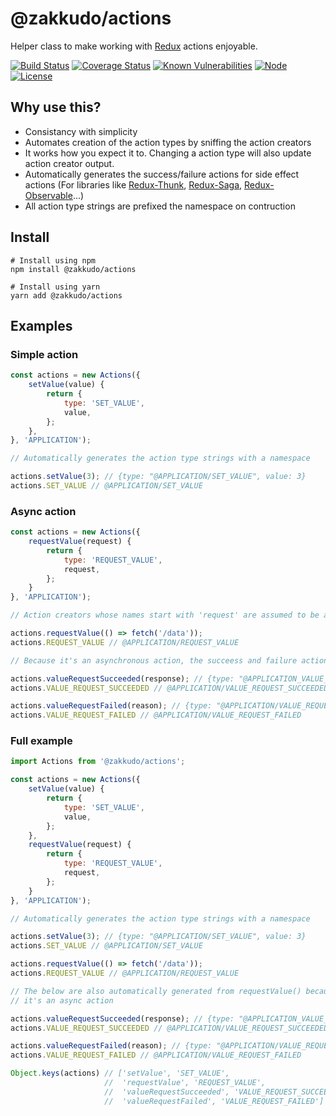 # @zakkudo/actions

Helper class to make working with [Redux](https://redux.js.org/) actions enjoyable.

[![Build Status](https://travis-ci.org/zakkudo/actions.svg?branch=master)](https://travis-ci.org/zakkudo/actions)
[![Coverage Status](https://coveralls.io/repos/github/zakkudo/actions/badge.svg?branch=master)](https://coveralls.io/github/zakkudo/actions?branch=master)
[![Known Vulnerabilities](https://snyk.io/test/github/zakkudo/actions/badge.svg)](https://snyk.io/test/github/zakkudo/actions)
[![Node](https://img.shields.io/node/v/@zakkudo/actions.svg)](https://nodejs.org/)
[![License](https://img.shields.io/npm/l/@zakkudo/actions.svg)](https://opensource.org/licenses/BSD-3-Clause)

## Why use this?

- Consistancy with simplicity
- Automates creation of the action types by sniffing the action creators
- It works how you expect it to.  Changing a action type will also update action creator output.
- Automatically generates the success/failure actions for side effect actions
  (For libraries like [Redux-Thunk](https://github.com/reduxjs/redux-thunk),
  [Redux-Saga](https://redux-saga.js.org/), [Redux-Observable](https://redux-observable.js.org/)...)
- All action type strings are prefixed the namespace on contruction

## Install

```console
# Install using npm
npm install @zakkudo/actions
```

``` console
# Install using yarn
yarn add @zakkudo/actions
```

## Examples

### Simple action
``` javascript
const actions = new Actions({
    setValue(value) {
        return {
            type: 'SET_VALUE',
            value,
        };
    },
}, 'APPLICATION');

// Automatically generates the action type strings with a namespace

actions.setValue(3); // {type: "@APPLICATION/SET_VALUE", value: 3}
actions.SET_VALUE // @APPLICATION/SET_VALUE
```

### Async action
``` javascript
const actions = new Actions({
    requestValue(request) {
        return {
            type: 'REQUEST_VALUE',
            request,
        };
    }
}, 'APPLICATION');

// Action creators whose names start with 'request' are assumed to be asynchronous actions

actions.requestValue(() => fetch('/data'));
actions.REQUEST_VALUE // @APPLICATION/REQUEST_VALUE

// Because it's an asynchronous action, the succeess and failure actions are also automatically generated.

actions.valueRequestSucceeded(response); // {type: "@APPLICATION_VALUE_REQUEST_SUCCEEDED", response}
actions.VALUE_REQUEST_SUCCEEDED // @APPLICATION/VALUE_REQUEST_SUCCEEDED

actions.valueRequestFailed(reason); // {type: "@APPLICATION/VALUE_REQUEST_FAILED", reason}
actions.VALUE_REQUEST_FAILED // @APPLICATION/VALUE_REQUEST_FAILED
```

### Full example
``` javascript
import Actions from '@zakkudo/actions';

const actions = new Actions({
    setValue(value) {
        return {
            type: 'SET_VALUE',
            value,
        };
    },
    requestValue(request) {
        return {
            type: 'REQUEST_VALUE',
            request,
        };
    }
}, 'APPLICATION');

// Automatically generates the action type strings with a namespace

actions.setValue(3); // {type: "@APPLICATION/SET_VALUE", value: 3}
actions.SET_VALUE // @APPLICATION/SET_VALUE

actions.requestValue(() => fetch('/data'));
actions.REQUEST_VALUE // @APPLICATION/REQUEST_VALUE

// The below are also automatically generated from requestValue() because
// it's an async action

actions.valueRequestSucceeded(response); // {type: "@APPLICATION_VALUE_REQUEST_SUCCEEDED", response}
actions.VALUE_REQUEST_SUCCEEDED // @APPLICATION/VALUE_REQUEST_SUCCEEDED

actions.valueRequestFailed(reason); // {type: "@APPLICATION/VALUE_REQUEST_FAILED", reason}
actions.VALUE_REQUEST_FAILED // @APPLICATION/VALUE_REQUEST_FAILED

Object.keys(actions) // ['setValue', 'SET_VALUE',
                     //  'requestValue', 'REQUEST_VALUE',
                     //  'valueRequestSucceeded', 'VALUE_REQUEST_SUCCEEDED",
                     //  'valueRequestFailed', 'VALUE_REQUEST_FAILED']
```
